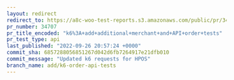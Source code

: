 ```yaml
---
layout: redirect
redirect_to: https://a8c-woo-test-reports.s3.amazonaws.com/public/pr/34707/api/index.html
pr_number: 34707
pr_title_encoded: "k6%3A+add+additional+merchant+and+API+order+tests"
pr_test_type: api
last_published: "2022-09-26 20:57:24 +0000"
commit_sha: 6857288056851267d042d6fb7264917e21dfb010
commit_message: "Updated k6 requests for HPOS"
branch_name: add/k6-order-api-tests
---
```

